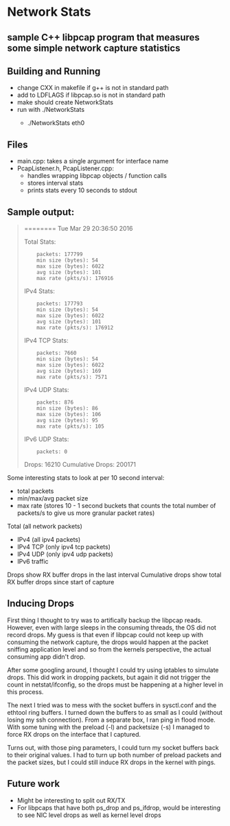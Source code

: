 # Network Stats

## sample C++ libpcap program that measures some simple network capture statistics

## Building and Running
  * change CXX in makefile if g++ is not in standard path
  * add to LDFLAGS if libpcap.so is not in standard path
  * make should create NetworkStats
  * run with ./NetworkStats <interface name> 
    * ./NetworkStats eth0 


## Files
  * main.cpp: takes a single argument for interface name
  * PcapListener.h, PcapListener.cpp: 
    * handles wrapping libpcap objects / function calls
    * stores interval stats
    * prints stats every 10 seconds to stdout


## Sample output:

> ======== Tue Mar 29 20:36:50 2016
> 
> Total Stats: 
>
>         packets: 177799
>         min size (bytes): 54
>         max size (bytes): 6022
>         avg size (bytes): 101
>         max rate (pkts/s): 176916
>
> IPv4 Stats: 
>
>         packets: 177793
>         min size (bytes): 54
>         max size (bytes): 6022
>         avg size (bytes): 101
>         max rate (pkts/s): 176912
>
> IPv4 TCP Stats: 
>
>         packets: 7660
>         min size (bytes): 54
>         max size (bytes): 6022
>         avg size (bytes): 169
>         max rate (pkts/s): 7571
>
> IPv4 UDP Stats: 
>
>         packets: 876
>         min size (bytes): 86
>         max size (bytes): 106
>         avg size (bytes): 95
>         max rate (pkts/s): 105
>
> IPv6 UDP Stats: 
>
>         packets: 0
>
> Drops: 16210
> Cumulative Drops: 200171

Some interesting stats to look at per 10 second interval:
  * total packets
  * min/max/avg packet size
  * max rate (stores 10 - 1 second buckets that counts the total number of packets/s to give us more granular packet rates)

Total (all network packets)
  * IPv4 (all ipv4 packets)
   * IPv4 TCP (only ipv4 tcp packets)
   * IPv4 UDP (only ipv4 udp packets)
  * IPv6 traffic

Drops show RX buffer drops in the last interval
Cumulative drops show total RX buffer drops since start of capture

## Inducing Drops

First thing I thought to try was to artifically backup the libpcap reads.
However, even with large sleeps in the consuming threads, the OS did not record
drops. My guess is that even if libpcap could not keep up with consuming the
network capture, the drops would happen at the packet sniffing application level 
and so from the kernels perspective, the actual consuming app didn't drop.

After some googling around, I thought I could try using iptables to simulate
drops. This did work in dropping packets, but again it did not trigger the count
in netstat/ifconfig, so the drops must be happening at a higher level in this
process.

The next I tried was to mess with the socket buffers in sysctl.conf and the
ethtool ring buffers. I turned down the buffers to as small as I could (without
losing my ssh connection). From a separate box, I ran ping in flood mode. With
some tuning with the preload (-l) and packetsize (-s) I managed to force RX drops
on the interface that I captured. 

Turns out, with those ping parameters, I could turn my socket buffers back to
their original values. I had to turn up both number of preload packets and the
packet sizes, but I could still induce RX drops in the kernel with pings.


## Future work

  * Might be interesting to split out RX/TX
  * For libpcaps that have both ps_drop and ps_ifdrop, would be interesting to see NIC level drops as well as kernel level drops
